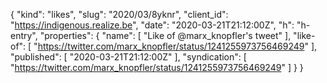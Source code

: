 {
  "kind": "likes",
  "slug": "2020/03/8yknr",
  "client_id": "https://indigenous.realize.be",
  "date": "2020-03-21T21:12:00Z",
  "h": "h-entry",
  "properties": {
    "name": [
      "Like of @marx_knopfler's tweet"
    ],
    "like-of": [
      "https://twitter.com/marx_knopfler/status/1241255973756469249"
    ],
    "published": [
      "2020-03-21T21:12:00Z"
    ],
    "syndication": [
      "https://twitter.com/marx_knopfler/status/1241255973756469249"
    ]
  }
}
